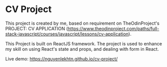 # CV Project

This project is created by me, based on requirement on TheOdinProject's PROJECT: CV APPLICATION (https://www.theodinproject.com/paths/full-stack-javascript/courses/javascript/lessons/cv-application).

This Project is built on ReactJS framework. The project is used to enhance my skill on using React's state and props, and dealing with form in React.

Live demo: https://nguyenlekhtn.github.io/cv-project/

